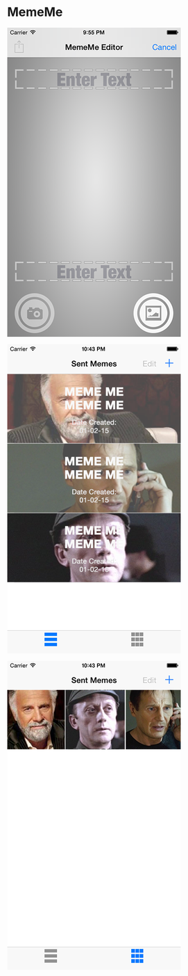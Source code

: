 # MemeMe 
![screenshot01](https://raw.githubusercontent.com/990adjustments/MemeMe/master/screenshot01.png)

![screenshot02](https://raw.githubusercontent.com/990adjustments/MemeMe/master/screenshot02.png)

![screenshot03](https://raw.githubusercontent.com/990adjustments/MemeMe/master/screenshot03.png)
